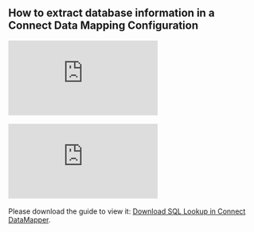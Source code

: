 
## How to extract database information in a Connect Data Mapping Configuration

![](https://github.com/rodnnr/olconnect-dblookupindm/blob/master/SQL_Lookup_in_Connect_DataMapper.pdf)

<object data="https://github.com/rodnnr/olconnect-dblookupindm/blob/master/SQL_Lookup_in_Connect_DataMapper.pdf" type="application/pdf" width="700px" height="700px">
    <embed src="https://github.com/rodnnr/olconnect-dblookupindm/blob/master/SQL_Lookup_in_Connect_DataMapper.pdf">
        <p>Please download the guide to view it: <a href="https://github.com/rodnnr/olconnect-dblookupindm/blob/master/SQL_Lookup_in_Connect_DataMapper.pdf">Download SQL Lookup in Connect DataMapper</a>.</p>
    </embed>
</object>
